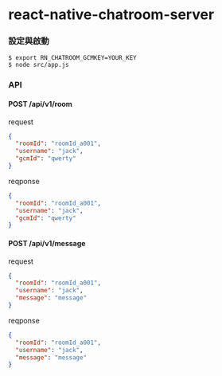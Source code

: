 # react-native-chatroom-server

### 設定與啟動

```
$ export RN_CHATROOM_GCMKEY=YOUR_KEY
$ node src/app.js
```

### API

#### POST /api/v1/room

request

```json
{
  "roomId": "roomId_a001",
  "username": "jack",
  "gcmId": "qwerty"
}
```

reqponse

```json
{
  "roomId": "roomId_a001",
  "username": "jack",
  "gcmId": "qwerty"
}
```

#### POST /api/v1/message


request

```json
{
  "roomId": "roomId_a001",
  "username": "jack",
  "message": "message"
}
```

reqponse

```json
{
  "roomId": "roomId_a001",
  "username": "jack",
  "message": "message"
}
```
